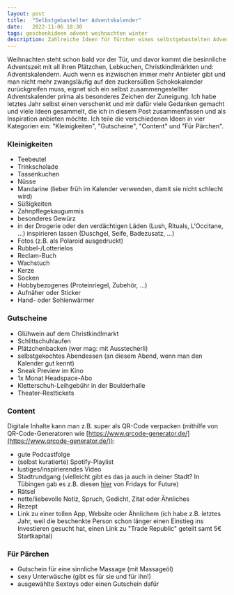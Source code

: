 ```yaml
---
layout: post
title:  "Selbstgebastelter Adventskalender"
date:   2022-11-06 18:30
tags: geschenkideen advent weihnachten winter
description: Zahlreiche Ideen für Türchen eines selbstgebastelten Adventskalenders. 
---
```


Weihnachten steht schon bald vor der Tür, und davor kommt die besinnliche Adventszeit mit all ihren Plätzchen, Lebkuchen, Christkindlmärkten und: Adventskalendern. Auch wenn es inzwischen immer mehr Anbieter gibt und man nicht mehr zwangsläufig auf den zuckersüßen Schokokalender zurückgreifen muss, eignet sich ein selbst zusammengestellter Adventskalender prima als besonderes Zeichen der Zuneigung. Ich habe letztes Jahr selbst einen verschenkt und mir dafür viele Gedanken gemacht und viele Ideen gesammelt, die ich in diesem Post zusammenfassen und als Inspiration anbieten möchte. Ich teile die verschiedenen Ideen in vier Kategorien ein: "Kleinigkeiten", "Gutscheine", "Content" und "Für Pärchen".


### Kleinigkeiten
- Teebeutel
- Trinkscholade
- Tassenkuchen
- Nüsse
- Mandarine (lieber früh im Kalender verwenden, damit sie nicht schlecht wird)
- Süßigkeiten
- Zahnpflegekaugummis
- besonderes Gewürz
- in der Drogerie oder den verdächtigen Läden (Lush, Rituals, L'Occitane, ...) inspirieren lassen (Duschgel, Seife, Badezusatz, …)
- Fotos (z.B. als Polaroid ausgedruckt)
- Rubbel-/Lotterielos
- Reclam-Buch
- Wachstuch
- Kerze
- Socken
- Hobbybezogenes (Proteinriegel, Zubehör, ...)
- Aufnäher oder Sticker
- Hand- oder Sohlenwärmer

### Gutscheine
- Glühwein auf dem Christkindlmarkt
- Schlittschuhlaufen
- Plätzchenbacken (wer mag: mit Ausstecherli)
- selbstgekochtes Abendessen (an diesem Abend, wenn man den Kalender gut kennt)
- Sneak Preview im Kino
- 1x Monat Headspace-Abo
- Kletterschuh-Leihgebühr in der Boulderhalle
- Theater-Resttickets

### Content
Digitale Inhalte kann man z.B. super als QR-Code verpacken (mithilfe von QR-Code-Generatoren wie [https://www.qrcode-generator.de/](https://www.qrcode-generator.de/)):
- gute Podcastfolge
- (selbst kuratierte) Spotify-Playlist
- lustiges/inspirierendes Video
- Stadtrundgang (vielleicht gibt es das ja auch in deiner Stadt? In Tübingen gab es z.B. diesen [hier](https://fff.abinsall.com/) von Fridays for Future)
- Rätsel
- nette/liebevolle Notiz, Spruch, Gedicht, Zitat oder Ähnliches
- Rezept
- Link zu einer tollen App, Website oder Ähnlichem (ich habe z.B. letztes Jahr, weil die beschenkte Person schon länger einen Einstieg ins Investieren gesucht hat, einen Link zu "Trade Republic" geteilt samt 5€ Startkapital)

### Für Pärchen
- Gutschein für eine sinnliche Massage (mit Massageöl)
- sexy Unterwäsche (gibt es für sie und für ihn!)
- ausgewählte Sextoys oder einen Gutschein dafür